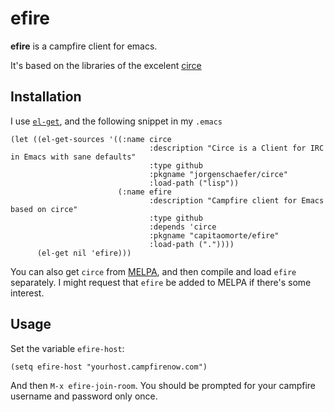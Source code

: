 efire
=====

**efire** is a campfire client for emacs.

It's based on the libraries of the excelent [circe][circe]

[circe]:    https://github.com/jorgenschaefer/circe

Installation
------------

I use [`el-get`][el-get], and the following snippet in my `.emacs`

    (let ((el-get-sources '((:name circe
                                   :description "Circe is a Client for IRC in Emacs with sane defaults"
                                   :type github
                                   :pkgname "jorgenschaefer/circe"
                                   :load-path ("lisp"))
                            (:name efire
                                   :description "Campfire client for Emacs based on circe"
                                   :type github
                                   :depends 'circe
                                   :pkgname "capitaomorte/efire"
                                   :load-path ("."))))
          (el-get nil 'efire)))

You can also get `circe` from [MELPA][melpa], and then compile and load `efire` separately.
I might request that `efire` be added to MELPA if there's some interest.

[el-get]: https://github.com/dimitri/el-get
[melpa]: https://melpa.org/

Usage
-----
Set the variable `efire-host`:

    (setq efire-host "yourhost.campfirenow.com")

And then `M-x efire-join-room`. You should be prompted for your campfire
username and password only once.
